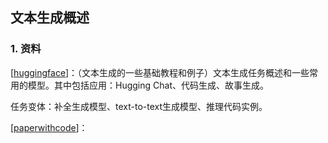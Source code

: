 ## 文本生成概述

### 1. 资料



[[huggingface](https://huggingface.co/tasks/text-generation)]：（文本生成的一些基础教程和例子）文本生成任务概述和一些常用的模型。其中包括应用：Hugging Chat、代码生成、故事生成。

任务变体：补全生成模型、text-to-text生成模型、推理代码实例。

[[paperwithcode](https://paperswithcode.com/task/text-generation)]：

